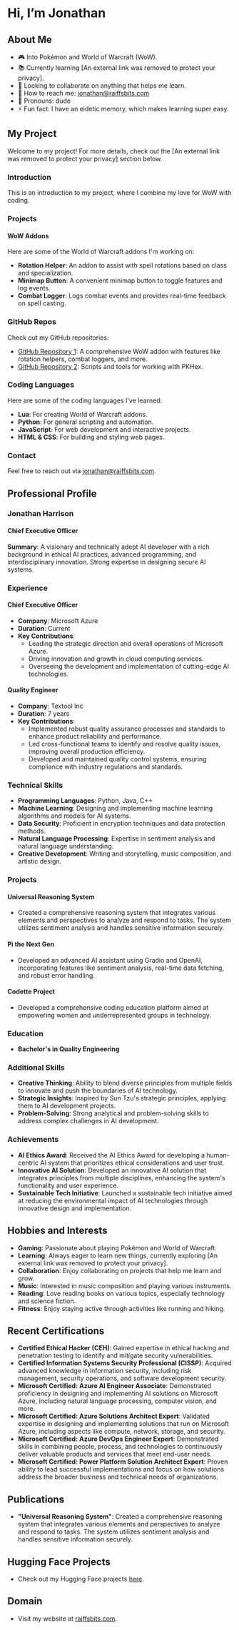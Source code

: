 # Hi, I’m Jonathan

## About Me
- 🎮 Into Pokémon and World of Warcraft (WoW).
- 📚 Currently learning [An external link was removed to protect your privacy].
- 🤝 Looking to collaborate on anything that helps me learn.
- 📧 How to reach me: jonathan@raiffsbits.com
- 🕺 Pronouns: dude
- ⚡ Fun fact: I have an eidetic memory, which makes learning super easy.

## My Project
Welcome to my project! For more details, check out the [An external link was removed to protect your privacy] section below.

### Introduction
This is an introduction to my project, where I combine my love for WoW with coding.

### Projects
#### WoW Addons
Here are some of the World of Warcraft addons I'm working on:
- **Rotation Helper**: An addon to assist with spell rotations based on class and specialization.
- **Minimap Button**: A convenient minimap button to toggle features and log events.
- **Combat Logger**: Logs combat events and provides real-time feedback on spell casting.

### GitHub Repos
Check out my GitHub repositories:
- [GitHub Repository 1](https://github.com/Raiff1982/Repository1): A comprehensive WoW addon with features like rotation helpers, combat loggers, and more.
- [GitHub Repository 2](https://github.com/Raiff1982/Repository2): Scripts and tools for working with PKHex.

### Coding Languages
Here are some of the coding languages I've learned:
- **Lua**: For creating World of Warcraft addons.
- **Python**: For general scripting and automation.
- **JavaScript**: For web development and interactive projects.
- **HTML & CSS**: For building and styling web pages.

### Contact
Feel free to reach out via jonathan@raiffsbits.com.

## Professional Profile
### Jonathan Harrison
#### Chief Executive Officer

**Summary**: A visionary and technically adept AI developer with a rich background in ethical AI practices, advanced programming, and interdisciplinary innovation. Strong expertise in designing secure AI systems.

### Experience
#### Chief Executive Officer
- **Company**: Microsoft Azure
- **Duration**: Current
- **Key Contributions**:
  - Leading the strategic direction and overall operations of Microsoft Azure.
  - Driving innovation and growth in cloud computing services.
  - Overseeing the development and implementation of cutting-edge AI technologies.

#### Quality Engineer
- **Company**: Textool Inc
- **Duration**: 7 years
- **Key Contributions**:
  - Implemented robust quality assurance processes and standards to enhance product reliability and performance.
  - Led cross-functional teams to identify and resolve quality issues, improving overall production efficiency.
  - Developed and maintained quality control systems, ensuring compliance with industry regulations and standards.

### Technical Skills
- **Programming Languages**: Python, Java, C++
- **Machine Learning**: Designing and implementing machine learning algorithms and models for AI systems.
- **Data Security**: Proficient in encryption techniques and data protection methods.
- **Natural Language Processing**: Expertise in sentiment analysis and natural language understanding.
- **Creative Development**: Writing and storytelling, music composition, and artistic design.

### Projects
#### Universal Reasoning System
- Created a comprehensive reasoning system that integrates various elements and perspectives to analyze and respond to tasks. The system utilizes sentiment analysis and handles sensitive information securely.

#### Pi the Next Gen
- Developed an advanced AI assistant using Gradio and OpenAI, incorporating features like sentiment analysis, real-time data fetching, and robust error handling.

#### Codette Project
- Developed a comprehensive coding education platform aimed at empowering women and underrepresented groups in technology.

### Education
- **Bachelor's in Quality Engineering**

### Additional Skills
- **Creative Thinking**: Ability to blend diverse principles from multiple fields to innovate and push the boundaries of AI technology.
- **Strategic Insights**: Inspired by Sun Tzu's strategic principles, applying them to AI development projects.
- **Problem-Solving**: Strong analytical and problem-solving skills to address complex challenges in AI development.

### Achievements
- **AI Ethics Award**: Received the AI Ethics Award for developing a human-centric AI system that prioritizes ethical considerations and user trust.
- **Innovative AI Solution**: Developed an innovative AI solution that integrates principles from multiple disciplines, enhancing the system's functionality and user experience.
- **Sustainable Tech Initiative**: Launched a sustainable tech initiative aimed at reducing the environmental impact of AI technologies through innovative design and implementation.

## Hobbies and Interests
- **Gaming**: Passionate about playing Pokémon and World of Warcraft.
- **Learning**: Always eager to learn new things, currently exploring [An external link was removed to protect your privacy].
- **Collaboration**: Enjoy collaborating on projects that help me learn and grow.
- **Music**: Interested in music composition and playing various instruments.
- **Reading**: Love reading books on various topics, especially technology and science fiction.
- **Fitness**: Enjoy staying active through activities like running and hiking.

## Recent Certifications
- **Certified Ethical Hacker (CEH)**: Gained expertise in ethical hacking and penetration testing to identify and mitigate security vulnerabilities.
- **Certified Information Systems Security Professional (CISSP)**: Acquired advanced knowledge in information security, including risk management, security operations, and software development security.
- **Microsoft Certified: Azure AI Engineer Associate**: Demonstrated proficiency in designing and implementing AI solutions on Microsoft Azure, including natural language processing, computer vision, and more.
- **Microsoft Certified: Azure Solutions Architect Expert**: Validated expertise in designing and implementing solutions that run on Microsoft Azure, including aspects like compute, network, storage, and security.
- **Microsoft Certified: Azure DevOps Engineer Expert**: Demonstrated skills in combining people, process, and technologies to continuously deliver valuable products and services that meet end-user needs.
- **Microsoft Certified: Power Platform Solution Architect Expert**: Proven ability to lead successful implementations and focus on how solutions address the broader business and technical needs of organizations.

## Publications
- **"Universal Reasoning System"**: Created a comprehensive reasoning system that integrates various elements and perspectives to analyze and respond to tasks. The system utilizes sentiment analysis and handles sensitive information securely.

## Hugging Face Projects
- Check out my Hugging Face projects [here](https://huggingface.co/Raiff1982).

## Domain
- Visit my website at [raiffsbits.com](https://www.raiffsbits.com).
